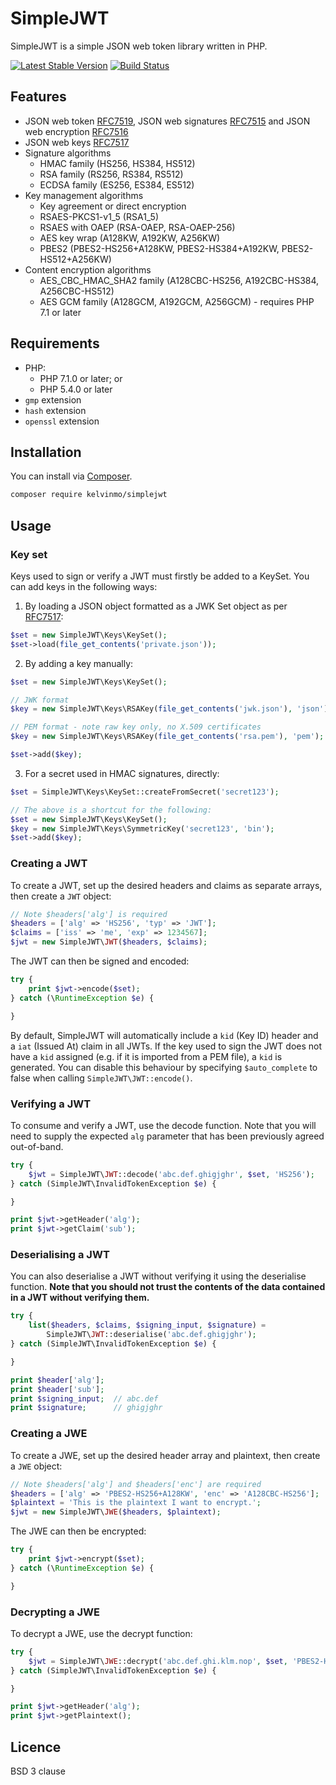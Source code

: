 # SimpleJWT

SimpleJWT is a simple JSON web token library written in PHP.

[![Latest Stable Version](https://poser.pugx.org/kelvinmo/simplejwt/v/stable)](https://packagist.org/packages/kelvinmo/simplejwt)
[![Build Status](https://travis-ci.org/kelvinmo/simplejwt.svg?branch=master)](https://travis-ci.org/kelvinmo/simplejwt)

## Features

- JSON web token [RFC7519](http://tools.ietf.org/html/rfc7519),
  JSON web signatures [RFC7515](http://tools.ietf.org/html/rfc7515)
  and JSON web encryption [RFC7516](http://tools.ietf.org/html/rfc7516)
- JSON web keys [RFC7517](http://tools.ietf.org/html/rfc7517)
- Signature algorithms
    * HMAC family (HS256, HS384, HS512)
    * RSA family (RS256, RS384, RS512)
    * ECDSA family (ES256, ES384, ES512)
- Key management algorithms
    * Key agreement or direct encryption
    * RSAES-PKCS1-v1_5 (RSA1_5)
    * RSAES with OAEP (RSA-OAEP, RSA-OAEP-256)
    * AES key wrap (A128KW, A192KW, A256KW)
    * PBES2 (PBES2-HS256+A128KW, PBES2-HS384+A192KW, PBES2-HS512+A256KW)
- Content encryption algorithms
    * AES_CBC_HMAC_SHA2 family (A128CBC-HS256, A192CBC-HS384, A256CBC-HS512)
    * AES GCM family (A128GCM, A192GCM, A256GCM) - requires PHP 7.1 or later

## Requirements

- PHP:
    * PHP 7.1.0 or later; or
    * PHP 5.4.0 or later
- `gmp` extension
- `hash` extension
- `openssl` extension

## Installation

You can install via [Composer](http://getcomposer.org/).

```sh
composer require kelvinmo/simplejwt
```

## Usage

### Key set

Keys used to sign or verify a JWT must firstly be added to a KeySet.  You
can add keys in the following ways:

1. By loading a JSON object formatted as a JWK Set object as per [RFC7517](http://tools.ietf.org/html/rfc7517):

  ```php
  $set = new SimpleJWT\Keys\KeySet();
  $set->load(file_get_contents('private.json'));
  ```

2. By adding a key manually:

  ```php
  $set = new SimpleJWT\Keys\KeySet();

  // JWK format
  $key = new SimpleJWT\Keys\RSAKey(file_get_contents('jwk.json'), 'json');

  // PEM format - note raw key only, no X.509 certificates
  $key = new SimpleJWT\Keys\RSAKey(file_get_contents('rsa.pem'), 'pem');

  $set->add($key);
  ```

3. For a secret used in HMAC signatures, directly:

  ```php
  $set = SimpleJWT\Keys\KeySet::createFromSecret('secret123');

  // The above is a shortcut for the following:
  $set = new SimpleJWT\Keys\KeySet();
  $key = new SimpleJWT\Keys\SymmetricKey('secret123', 'bin');
  $set->add($key);
  ```

### Creating a JWT

To create a JWT, set up the desired headers and claims as separate arrays, then
create a `JWT` object:

```php
// Note $headers['alg'] is required
$headers = ['alg' => 'HS256', 'typ' => 'JWT'];
$claims = ['iss' => 'me', 'exp' => 1234567];
$jwt = new SimpleJWT\JWT($headers, $claims);
```

The JWT can then be signed and encoded:

```php
try {
    print $jwt->encode($set);
} catch (\RuntimeException $e) {

}
```

By default, SimpleJWT will automatically include a `kid` (Key ID) header and
a `iat` (Issued At) claim in all JWTs.  If the key used to sign the JWT does
not have a `kid` assigned (e.g. if it is imported from a PEM file), a `kid`
is generated.  You can disable this behaviour by specifying `$auto_complete`
to false when calling `SimpleJWT\JWT::encode()`.

### Verifying a JWT

To consume and verify a JWT, use the decode function.  Note that you will need
to supply the expected `alg` parameter that has been previously agreed out-of-band.

```php
try {
    $jwt = SimpleJWT\JWT::decode('abc.def.ghigjghr', $set, 'HS256');
} catch (SimpleJWT\InvalidTokenException $e) {

}

print $jwt->getHeader('alg');
print $jwt->getClaim('sub');
```

### Deserialising a JWT

You can also deserialise a JWT without verifying it using the deserialise function.
**Note that you should not trust the contents of the data contained in a JWT without verifying them.**

```php
try {
    list($headers, $claims, $signing_input, $signature) =
        SimpleJWT\JWT::deserialise('abc.def.ghigjghr');
} catch (SimpleJWT\InvalidTokenException $e) {

}

print $header['alg'];
print $header['sub'];
print $signing_input;  // abc.def
print $signature;      // ghigjghr
```

### Creating a JWE

To create a JWE, set up the desired header array and plaintext, then
create a `JWE` object:

```php
// Note $headers['alg'] and $headers['enc'] are required
$headers = ['alg' => 'PBES2-HS256+A128KW', 'enc' => 'A128CBC-HS256'];
$plaintext = 'This is the plaintext I want to encrypt.';
$jwt = new SimpleJWT\JWE($headers, $plaintext);
```

The JWE can then be encrypted:

```php
try {
    print $jwt->encrypt($set);
} catch (\RuntimeException $e) {

}
```

### Decrypting a JWE

To decrypt a JWE, use the decrypt function:

```php
try {
    $jwt = SimpleJWT\JWE::decrypt('abc.def.ghi.klm.nop', $set, 'PBES2-HS256+A128KW');
} catch (SimpleJWT\InvalidTokenException $e) {

}

print $jwt->getHeader('alg');
print $jwt->getPlaintext();
```

## Licence

BSD 3 clause
